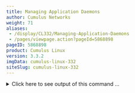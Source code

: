 ```yaml
---
title: Managing Application Daemons
author: Cumulus Networks
weight: 71
aliases:
 - /display/CL332/Managing-Application-Daemons
 - /pages/viewpage.action?pageId=5868898
pageID: 5868898
product: Cumulus Linux
version: 3.3.2
imgData: cumulus-linux-332
siteSlug: cumulus-linux-332
---
```

<details>

You manage application daemons (services) in Cumulus Linux in the
following ways:

  - Identifying active listener ports

  - Identifying daemons currently active or stopped

  - Identifying boot time state of a specific daemon

  - Disabling or enabling a specific daemon

## <span>Using systemd and the systemctl Command</span>

In general, you manage services using `systemd` via the `systemctl`
command. You use it with any service on the switch to
start/stop/restart/reload/enable/disable/reenable or get the status of
the service.

    cumulus@switch:~$ sudo systemctl start | stop | restart | status | reload | enable | disable | reenable SERVICENAME.service

For example to restart networking, run the command:

    cumulus@switch:~$ sudo systemctl restart networking.service

{{%notice note%}}

Unlike the `service` command in Debian Wheezy, the service name is
written **after** the systemctl subcommand, not before it.

{{%/notice%}}

### <span>Understanding the systemctl Subcommands</span>

`systemctl` has a number of subcommands that perform a specific
operation on a given daemon.

  - **status**: Returns the status of the specified daemon.

  - **start**: Starts the daemon.

  - **stop**: Stops the daemon.

  - **restart**: Stops, then starts the daemon, all the while
    maintaining state. So if there are dependent services or services
    that mark the restarted service as *Required*, the other services
    also get restarted. For example, running `systemctl restart
    quagga.service` restarts any of the routing protocol daemons that
    are enabled and running, such as `bgpd` or `ospfd`.

  - **reload**: Reloads a daemon's configuration.

  - **enable**: Enables the daemon to start when the system boots, but
    does not start it unless you use the `systemctl start
    SERVICENAME.service` command or reboot the switch.

  - **disable**: Disables the daemon, but does not stop it unless you
    use the `systemctl stop SERVICENAME.service` command or reboot the
    switch. A disabled daemon can still be started or stopped.

  - **reenable**: Disables, then enables a daemon. You might need to do
    this so that any new *Wants* or *WantedBy* lines create the symlinks
    necessary for ordering. This has no side effects on other daemons.

### <span>Ensuring a Service Starts after Multiple Restarts</span>

By default, `systemd` is configured to try to restart a particular
service only a certain number of times within a given interval before
the service fails to start at all. The settings for this are stored in
the service script. The settings are *StartLimitInterval* (which
defaults to 10 seconds) and *StartBurstLimit* (which defaults to 5
attempts), but many services override these defaults, sometimes with
much longer times. `switchd.service`, for example, sets
*StartLimitInterval=10m* and *StartBurstLimit=3*, which means if you
restart switchd more than 3 times in 10 minutes, it will not start.

When the restart fails for this reason, a message similar to the
following appears:

    Job for switchd.service failed. See 'systemctl status switchd.service' and 'journalctl -xn' for details.

And `systemctl status switchd.service` shows output similar to:

    Active: failed (Result: start-limit) since Thu 2016-04-07 21:55:14 UTC; 15s ago

To clear this error, run `systemctl reset-failed switchd.service`. If
you know you are going to restart frequently (multiple times within the
StartLimitInterval), you can run the same command before you issue the
restart request. This also applies to stop followed by start.

### <span>Keeping systemd Services from Hanging after Starting</span>

If you start, restart or reload any `systemd` service that could be
started from another `systemd` service, you must use the `--no-block`
option with `systemctl`. Otherwise, that service or even the switch
itself may hang after starting or restarting.

## <span>Identifying Active Listener Ports for IPv4 and IPv6</span>

You can identify the active listener ports under both IPv4 and IPv6
using the `netstat` command:

    cumulus@switch:~$ sudo netstat -nlp --inet --inet6
    Active Internet connections (only servers)
    Proto Recv-Q Send-Q Local Address           Foreign Address         State       PID/Program name
    tcp        0      0 0.0.0.0:53              0.0.0.0:*               LISTEN      444/dnsmasq     
    tcp        0      0 0.0.0.0:22              0.0.0.0:*               LISTEN      874/sshd        
    tcp6       0      0 :::53                   :::*                    LISTEN      444/dnsmasq     
    tcp6       0      0 :::22                   :::*                    LISTEN      874/sshd        
    udp        0      0 0.0.0.0:28450           0.0.0.0:*                           839/dhclient    
    udp        0      0 0.0.0.0:53              0.0.0.0:*                           444/dnsmasq     
    udp        0      0 0.0.0.0:68              0.0.0.0:*                           839/dhclient    
    udp        0      0 192.168.0.42:123        0.0.0.0:*                           907/ntpd        
    udp        0      0 127.0.0.1:123           0.0.0.0:*                           907/ntpd        
    udp        0      0 0.0.0.0:123             0.0.0.0:*                           907/ntpd        
    udp        0      0 0.0.0.0:4784            0.0.0.0:*                           909/ptmd        
    udp        0      0 0.0.0.0:3784            0.0.0.0:*                           909/ptmd        
    udp        0      0 0.0.0.0:3785            0.0.0.0:*                           909/ptmd        
    udp6       0      0 :::58352                :::*                                839/dhclient    
    udp6       0      0 :::53                   :::*                                444/dnsmasq     
    udp6       0      0 fe80::a200:ff:fe00::123 :::*                                907/ntpd        
    udp6       0      0 ::1:123                 :::*                                907/ntpd        
    udp6       0      0 :::123                  :::*                                907/ntpd        
    udp6       0      0 :::4784                 :::*                                909/ptmd        
    udp6       0      0 :::3784                 :::*                                909/ptmd

## <span>Identifying Daemons Currently Active or Stopped</span>

To determine which daemons are currently active or stopped, run
`cl-service-summary`:

    cumulus@switch:~$ cl-service-summary
    Service cron         enabled    active 
    Service ssh          enabled    active 
    Service syslog       enabled    active     
    Service arp_refresh  enabled    active   
    Service clagd        enabled    active   
    Service lldpd        enabled    active   
    Service mstpd        enabled    active   
    Service poed                    inactive 
    Service portwd                  inactive 
    Service ptmd         enabled    active   
    Service pwmd         enabled    active   
    Service smond        enabled    active   
    Service switchd      enabled    active   
    Service vxrd         disabled   inactive 
    Service vxsnd        disabled   inactive 
    Service bgpd         disabled   inactive 
    Service isisd        disabled   inactive 
    Service ospf6d       disabled   inactive 
    Service ospfd        disabled   inactive 
    Service rdnbrd       disabled   inactive 
    Service ripd         disabled   inactive 
    Service ripngd       disabled   inactive 
    Service zebra        disabled   inactive 

You can also run `systemctl list-unit-files --type service` to list all
services on the switch and see which ones are enabled:

<summary>Click here to see output of this command ... </summary>

    cumulus@switch:~$ systemctl list-unit-files --type service
    UNIT FILE                              STATE   
    aclinit.service                        enabled 
    acltool.service                        enabled 
    acpid.service                          disabled
    arp_refresh.service                    enabled 
    auditd.service                         enabled 
    autovt@.service                        disabled
    bootlog.service                        enabled 
    bootlogd.service                       masked  
    bootlogs.service                       masked  
    bootmisc.service                       masked  
    checkfs.service                        masked  
    checkroot-bootclean.service            masked  
    checkroot.service                      masked  
    clagd.service                          enabled 
    clcmd.service                          enabled 
    console-getty.service                  disabled
    console-shell.service                  disabled
    container-getty@.service               static  
    cron.service                           enabled 
    cryptdisks-early.service               masked  
    cryptdisks.service                     masked  
    cumulus-aclcheck.service               static  
    cumulus-core.service                   static  
    cumulus-fastfailover.service           enabled 
    cumulus-firstboot.service              disabled
    cumulus-platform.service               enabled 
    cumulus-support.service                static  
    dbus-org.freedesktop.hostname1.service static  
    dbus-org.freedesktop.locale1.service   static  
    dbus-org.freedesktop.login1.service    static  
    dbus-org.freedesktop.machine1.service  static  
    dbus-org.freedesktop.timedate1.service static  
    dbus.service                           static  
    debian-fixup.service                   static  
    debug-shell.service                    disabled
    decode-syseeprom.service               static  
    dhcpd.service                          disabled
    dhcpd6.service                         disabled
    dhcpd6@.service                        disabled
    dhcpd@.service                         disabled
    dhcrelay.service                       enabled 
    dhcrelay6.service                      disabled
    dhcrelay6@.service                     disabled
    dhcrelay@.service                      disabled
    dm-event.service                       disabled
    dns-watcher.service                    disabled
    dnsmasq.service                        enabled 
    emergency.service                      static  
    fuse.service                           masked  
    getty-static.service                   static  
    getty@.service                         enabled 
    halt-local.service                     static  
    halt.service                           masked  
    heartbeat-failed@.service              static  
    hostname.service                       masked  
    hsflowd.service                        enabled 
    hsflowd@.service                       enabled 
    hwclock-save.service                   enabled 
    hwclock.service                        masked  
    hwclockfirst.service                   masked  
    ifup@.service                          static  
    initrd-cleanup.service                 static  
    initrd-parse-etc.service               static  
    initrd-switch-root.service             static  
    initrd-udevadm-cleanup-db.service      static  
    killprocs.service                      masked  
    kmod-static-nodes.service              static  
    kmod.service                           static  
    ledmgrd.service                        enabled 
    lldpd.service                          enabled 
    lm-sensors.service                     enabled 
    lvm2-activation-early.service          enabled 
    lvm2-activation.service                enabled 
    lvm2-lvmetad.service                   static  
    lvm2-monitor.service                   enabled 
    lvm2-pvscan@.service                   static  
    lvm2.service                           disabled
    module-init-tools.service              static  
    motd.service                           masked  
    mountall-bootclean.service             masked  
    mountall.service                       masked  
    mountdevsubfs.service                  masked  
    mountkernfs.service                    masked  
    mountnfs-bootclean.service             masked  
    mountnfs.service                       masked  
    mstpd.service                          enabled 
    netd.service                           enabled 
    netq-agent.service                     disabled
    networking.service                     enabled 
    ntp.service                            enabled 
    ntp@.service                           disabled
    openvswitch-vtep.service               disabled
    phy-ucode-update.service               enabled 
    portwd.service                         enabled 
    procps.service                         static  
    ptmd.service                           enabled 
    pwmd.service                           enabled 
    quagga.service                         enabled 
    quotaon.service                        static  
    rc-local.service                       static  
    rc.local.service                       static  
    rdnbrd.service                         disabled
    reboot.service                         masked  
    rescue.service                         static  
    rmnologin.service                      masked  
    rsyslog.service                        enabled 
    screen-cleanup.service                 masked  
    sendsigs.service                       masked  
    serial-getty@.service                  disabled
    single.service                         masked  
    smond.service                          enabled 
    snmpd.service                          disabled
    snmpd@.service                         disabled
    snmptrapd.service                      disabled
    snmptrapd@.service                     disabled
    ssh.service                            enabled 
    ssh@.service                           disabled
    sshd.service                           enabled 
    stop-bootlogd-single.service           masked  
    stop-bootlogd.service                  masked  
    stopssh.service                        enabled 
    sudo.service                           disabled
    switchd-diag.service                   static  
    switchd.service                        enabled 
    syslog.service                         enabled 
    sysmonitor.service                     static  
    systemd-ask-password-console.service   static  
    systemd-ask-password-wall.service      static  
    systemd-backlight@.service             static  
    systemd-binfmt.service                 static  
    systemd-fsck-root.service              static  
    systemd-fsck@.service                  static  
    systemd-halt.service                   static  
    systemd-hibernate.service              static  
    systemd-hostnamed.service              static  
    systemd-hybrid-sleep.service           static  
    systemd-initctl.service                static  
    systemd-journal-flush.service          static  
    systemd-journald.service               static  
    systemd-kexec.service                  static  
    systemd-localed.service                static  
    systemd-logind.service                 static  
    systemd-machined.service               static  
    systemd-modules-load.service           static  
    systemd-networkd-wait-online.service   disabled
    systemd-networkd.service               disabled
    systemd-nspawn@.service                disabled
    systemd-poweroff.service               static  
    systemd-quotacheck.service             static  
    systemd-random-seed.service            static  
    systemd-readahead-collect.service      disabled
    systemd-readahead-done.service         static  
    systemd-readahead-drop.service         disabled
    systemd-readahead-replay.service       disabled
    systemd-reboot.service                 static  
    systemd-remount-fs.service             static  
    systemd-resolved.service               disabled
    systemd-rfkill@.service                static  
    systemd-setup-dgram-qlen.service       static  
    systemd-shutdownd.service              static  
    systemd-suspend.service                static  
    systemd-sysctl.service                 static  
    systemd-timedated.service              static  
    systemd-timesyncd.service              disabled
    systemd-tmpfiles-clean.service         static  
    systemd-tmpfiles-setup-dev.service     static  
    systemd-tmpfiles-setup.service         static  
    systemd-udev-settle.service            static  
    systemd-udev-trigger.service           static  
    systemd-udevd.service                  static  
    systemd-update-utmp-runlevel.service   static  
    systemd-update-utmp.service            static  
    systemd-user-sessions.service          static  
    udev-finish.service                    static  
    udev.service                           static  
    umountfs.service                       masked  
    umountnfs.service                      masked  
    umountroot.service                     masked  
    update-ports.service                   enabled 
    urandom.service                        static  
    user@.service                          static  
    uuidd.service                          static  
    vboxadd-service.service                enabled 
    vboxadd-x11.service                    enabled 
    vboxadd.service                        enabled 
    vxrd.service                           disabled
    vxsnd.service                          disabled
    wd_keepalive.service                   enabled 
    x11-common.service                     masked  
    ztp-init.service                       enabled 
    ztp.service                            disabled
    191 unit files listed.
    lines 147-194/194 (END)

## <span>Identifying Essential Services</span>

If you need to know which services are required to run when the switch
boots, run:

    cumulus@switch:~$ sudo systemctl list-dependencies --before basic.target

To see which services are needed for networking, run:

<table>
<colgroup>
<col style="width: 100%" />
</colgroup>
<tbody>
<tr class="odd">
<td><pre><code>cumulus@switch:~$ sudo systemctl list-dependencies --after network.target
network.target</code></pre>
<p><span style="color: #5cdd49;"> <strong>●</strong> </span> <code>├─networking.service</code><br />
<span style="color: #5cdd49;"> <strong>●</strong> </span> <code>├─switchd.service</code><br />
<span style="color: #5cdd49;"> <strong>●</strong> </span> <code>├─wd_keepalive.service</code><br />
<span style="color: #6a0900;"> <strong>●</strong> </span> <code>└─network-pre.target</code></p></td>
</tr>
</tbody>
</table>

To identify the services needed for a multi-user environment, run:

<table>
<colgroup>
<col style="width: 100%" />
</colgroup>
<tbody>
<tr class="odd">
<td><pre><code>cumulus@leaf01:~$ sudo systemctl list-dependencies --before multi-user.target
multi-user.target</code></pre>
<p><span style="color: #6a0900;"> <strong>●</strong> </span> <code>├─bootlog.service</code><br />
<span style="color: #6a0900;"> <strong>●</strong> </span> <code>├─systemd-readahead-done.service</code><br />
<span style="color: #6a0900;"> <strong>●</strong> </span> <code>├─systemd-readahead-done.timer</code><br />
<span style="color: #6a0900;"> <strong>●</strong> </span> <code>├─systemd-update-utmp-runlevel.service</code><br />
<span style="color: #6a0900;"> <strong>●</strong> </span> <code>└─graphical.target</code><br />
<span style="color: #6a0900;"> <strong>●</strong> </span> <code>└─systemd-update-utmp-runlevel.service</code></p></td>
</tr>
</tbody>
</table>

<article id="html-search-results" class="ht-content" style="display: none;">

</article>

<footer id="ht-footer">

</footer>

</details>
